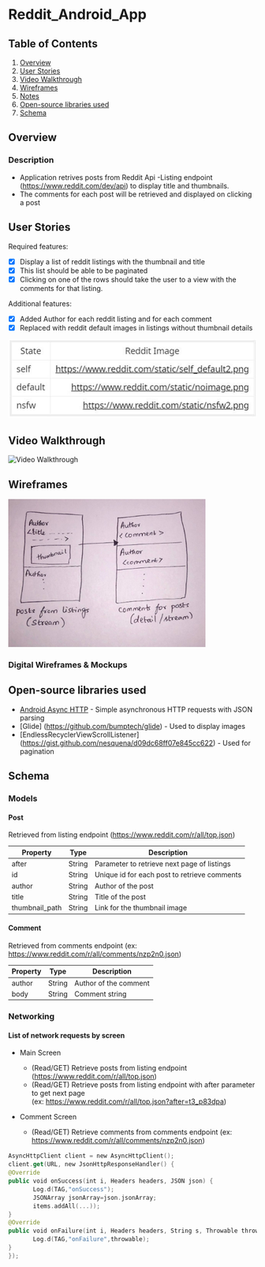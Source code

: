 # Reddit_Android_App

## Table of Contents
1. [Overview](#Overview)
2. [User Stories](#User-Stories)
3. [Video Walkthrough](#Video-Walkthrough)
4. [Wireframes](#Wireframes)
5. [Notes](#Notes)
6. [Open-source libraries used](#Open-source-libraries-used)
7. [Schema](#Schema)

## Overview
### Description
   - Application retrives posts from Reddit Api -Listing endpoint (https://www.reddit.com/dev/api) to display title and thumbnails.
   - The comments for each post will be retrieved and displayed on clicking a post

## User Stories
Required features:
- [x] Display a list of reddit listings with the thumbnail and title
- [x] This list should be able to be paginated
- [x] Clicking on one of the rows should take the user to a view with the comments for that listing.

Additional features:
- [x] Added Author for each reddit listing and for each comment
- [x] Replaced with reddit default images in listings without thumbnail details

<img src='https://github.com/Athma-Vaishali/Reddit_Android_App/blob/master/handling_thumbail_path.JPG' />

## Video Walkthrough
<img src='https://github.com/Athma-Vaishali/Reddit_Android_App/blob/master/walkthrough.gif' title='Video Walkthrough' width='' alt='Video Walkthrough' />

## Wireframes
<img src='https://github.com/Athma-Vaishali/Reddit_Android_App/blob/master/wireframe.jpeg' height='300' width='400' title='Hand sketch wireframes' />

### Digital Wireframes & Mockups

## Open-source libraries used

- [Android Async HTTP](https://github.com/codepath/CPAsyncHttpClient) - Simple asynchronous HTTP requests with JSON parsing
- [Glide] (https://github.com/bumptech/glide) - Used to display images
- [EndlessRecyclerViewScrollListener] (https://gist.github.com/nesquena/d09dc68ff07e845cc622) - Used for pagination

## Schema 
### Models
#### Post
Retrieved from listing endpoint (https://www.reddit.com/r/all/top.json)

   | Property      | Type     | Description |
   | ------------- | -------- | ------------|
   | after      | String   | Parameter to retrieve next page of listings |
   | id      | String   | Unique id for each post to retrieve comments |
   | author        | String | Author of the post |
   | title         | String     | Title of the post |
   | thumbnail_path         | String     | Link for the thumbnail image |
   
#### Comment
Retrieved from comments endpoint (ex: https://www.reddit.com/r/all/comments/nzp2n0.json)

   | Property      | Type     | Description |
   | ------------- | -------- | ------------|
   | author      | String   | Author of the comment |
   | body        | String | Comment string |
      
### Networking
#### List of network requests by screen
   - Main Screen
        - (Read/GET) Retrieve posts from listing endpoint    
        (https://www.reddit.com/r/all/top.json)
        - (Read/GET) Retrieve posts from listing endpoint with after parameter to get next page    
        (ex: https://www.reddit.com/r/all/top.json?after=t3_p83dpa)
        
   - Comment Screen
        - (Read/GET) Retrieve comments from comments endpoint 
        (ex: https://www.reddit.com/r/all/comments/nzp2n0.json)
        
   ```swift  
   AsyncHttpClient client = new AsyncHttpClient();
   client.get(URL, new JsonHttpResponseHandler() {
   @Override
   public void onSuccess(int i, Headers headers, JSON json) {
          Log.d(TAG,"onSuccess");
          JSONArray jsonArray=json.jsonArray;
          items.addAll(...));
   }      
   @Override
   public void onFailure(int i, Headers headers, String s, Throwable throwable) {
          Log.d(TAG,"onFailure",throwable);
   }
  });
